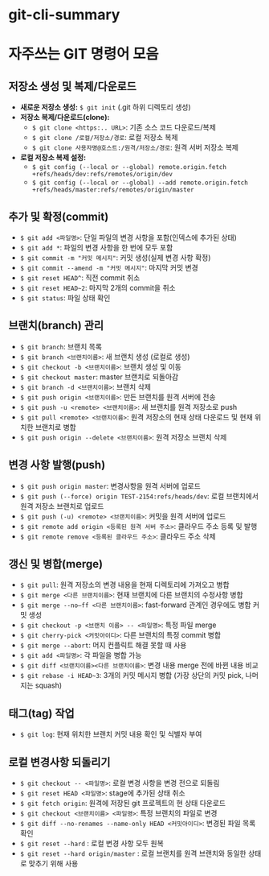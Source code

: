 # git-cli-summary


# 자주쓰는 GIT 명령어 모음

## 저장소 생성 및 복제/다운로드
- **새로운 저장소 생성:** `$ git init` (.git 하위 디렉토리 생성)
- **저장소 복제/다운로드(clone):**
  - `$ git clone <https:.. URL>`: 기존 소스 코드 다운로드/복제
  - `$ git clone /로컬/저장소/경로`: 로컬 저장소 복제
  - `$ git clone 사용자명@호스트:/원격/저장소/경로`: 원격 서버 저장소 복제
- **로컬 저장소 복제 설정:**
  - `$ git config (--local or --global) remote.origin.fetch +refs/heads/dev:refs/remotes/origin/dev`
  - `$ git config (--local or --global) --add remote.origin.fetch +refs/heads/master:refs/remotes/origin/master`

## 추가 및 확정(commit)
- `$ git add <파일명>`: 단일 파일의 변경 사항을 포함(인덱스에 추가된 상태)
- `$ git add *`: 파일의 변경 사항을 한 번에 모두 포함
- `$ git commit -m "커밋 메시지"`: 커밋 생성(실제 변경 사항 확정)
- `$ git commit --amend -m "커밋 메시지"`: 마지막 커밋 변경
- `$ git reset HEAD^`: 직전 commit 취소
- `$ git reset HEAD~2`: 마지막 2개의 commit을 취소
- `$ git status`: 파일 상태 확인

## 브랜치(branch) 관리
- `$ git branch`: 브랜치 목록
- `$ git branch <브랜치이름>`: 새 브랜치 생성 (로컬로 생성)
- `$ git checkout -b <브랜치이름>`: 브랜치 생성 및 이동
- `$ git checkout master`: master 브랜치로 되돌아감
- `$ git branch -d <브랜치이름>`: 브랜치 삭제
- `$ git push origin <브랜치이름>`: 만든 브랜치를 원격 서버에 전송
- `$ git push -u <remote> <브랜치이름>`: 새 브랜치를 원격 저장소로 push
- `$ git pull <remote> <브랜치이름>`: 원격 저장소의 현재 상태 다운로드 및 현재 위치한 브랜치로 병합
- `$ git push origin --delete <브랜치이름>`: 원격 저장소 브랜치 삭제

## 변경 사항 발행(push)
- `$ git push origin master`: 변경사항을 원격 서버에 업로드
- `$ git push (--force) origin TEST-2154:refs/heads/dev`: 로컬 브랜치에서 원격 저장소 브랜치로 업로드
- `$ git push (-u) <remote> <브랜치이름>`: 커밋을 원격 서버에 업로드
- `$ git remote add origin <등록된 원격 서버 주소>`: 클라우드 주소 등록 및 발행
- `$ git remote remove <등록된 클라우드 주소>`: 클라우드 주소 삭제

## 갱신 및 병합(merge)
- `$ git pull`: 원격 저장소의 변경 내용을 현재 디렉토리에 가져오고 병합
- `$ git merge <다른 브랜치이름>`: 현재 브랜치에 다른 브랜치의 수정사항 병합
- `$ git merge --no–ff <다른 브랜치이름>`: fast-forward 관계인 경우에도 병합 커밋 생성
- `$ git checkout -p <브랜치 이름> -- <파일명>`: 특정 파일 merge
- `$ git cherry-pick <커밋아이디>`: 다른 브랜치의 특정 commit 병합
- `$ git merge --abort`: 머지 컨플릭트 해결 못할 때 사용
- `$ git add <파일명>`: 각 파일을 병합 가능
- `$ git diff <브랜치이름><다른 브랜치이름>`: 변경 내용 merge 전에 바뀐 내용 비교
- `$ git rebase -i HEAD~3`: 3개의 커밋 메시지 병합 (가장 상단의 커밋 pick, 나머지는 squash)

## 태그(tag) 작업
- `$ git log`: 현재 위치한 브랜치 커밋 내용 확인 및 식별자 부여

## 로컬 변경사항 되돌리기
- `$ git checkout -- <파일명>`: 로컬 변경 사항을 변경 전으로 되돌림
- `$ git reset HEAD <파일명>`: stage에 추가된 상태 취소
- `$ git fetch origin`: 원격에 저장된 git 프로젝트의 현 상태 다운로드
- `$ git checkout <브랜치이름> <파일명>`: 특정 브랜치의 파일로 변경
- `$ git diff --no-renames --name-only HEAD <커밋아이디>`: 변경된 파일 목록 확인
- `$ git reset --hard` : 로컬 변경 사항 모두 원복
- `$ git reset --hard origin/master` : 로컬 브랜치를 원격 브랜치와 동일한 상태로 맞추기 위해 사용
